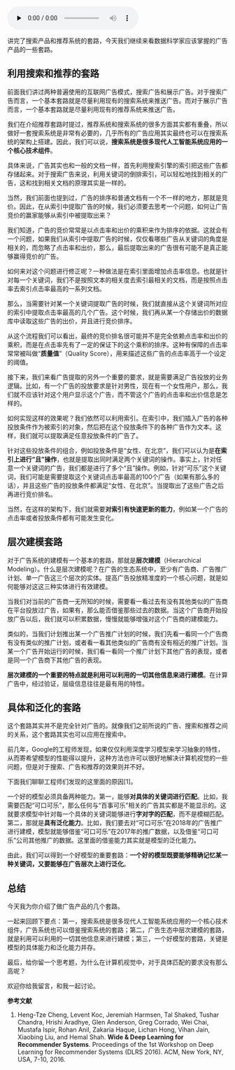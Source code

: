 <audio id="audio" title="144 | 数据科学家必备套路之三：广告套路" controls="" preload="none"><source id="mp3" src="https://static001.geekbang.org/resource/audio/6d/4b/6d10fedebc07c11887610c8b8750c04b.mp3"></audio>

讲完了搜索产品和推荐系统的套路，今天我们继续来看数据科学家应该掌握的广告产品的一些套路。

## 利用搜索和推荐的套路

前面我们讲过两种普遍使用的互联网广告模式，搜索广告和展示广告。对于搜索广告而言，一个基本套路就是尽量利用现有的搜索系统来推送广告。而对于展示广告而言，一个基本套路就是尽量利用现有的推荐系统来推送广告。

我们在介绍推荐套路时提过，推荐系统和搜索系统的很多方面其实都有重叠，所以做好一套搜索系统是非常有必要的，几乎所有的广告应用其实最终也可以在搜索系统的架构上搭建。因此，我们可以说，**搜索系统是很多现代人工智能系统应用的一个核心技术组件**。

具体来说，广告其实也和一般的文档一样，首先利用搜索引擎的索引把这些广告都存储起来。对于搜索广告来说，利用关键词的倒排索引，可以轻松地找到相关的广告，这和找到相关文档的原理其实是一样的。

当然，我们前面也提到过，广告的排序和普通文档有一个不一样的地方，那就是竞价。因此，在从索引中提取广告的时候，我们必须要去思考一个问题，如何让广告竞价的赢家能够从索引中被提取出来？

我们知道，广告的竞价常常是以点击率和出价的乘积来作为排序的依据。这就会有一个问题，如果我们从索引中提取广告的时候，仅仅看哪些广告从关键词的角度是相关的，而忽略了点击率和出价，那么，最后提取出来的广告很有可能不是真正能够赢得竞价的广告。

如何来对这个问题进行修正呢？一种做法是在索引里面增加点击率信息。也就是针对每一个关键词，我们不是按照文本的相关度去索引最相关的文档，而是按照点击率去索引点击率最高的一系列文档。

那么，当需要针对某一个关键词提取广告的时候，我们就直接从这个关键词所对应的索引中提取点击率最高的几个广告。这个时候，我们再从某一个存储出价的数据库中读取这些广告的出价，并且进行竞价排序。

从这个流程我们可以看出，最终的竞价排名很可能并不是完全依赖点击率和出价的乘积，而是在点击率先有了一定的保证下的这个乘积的排序。这种有保障的点击率常常被叫做“**质量值**”（Quality Score），用来描述这些广告的点击率高于一个设定的阈值。

接下来，我们来看广告提取的另外一个重要的要求，就是需要满足广告投放的业务逻辑。比如，有一个广告的投放要求是针对男性，现在有一个女性用户，那么，我们就不应该针对这个用户显示这个广告，而不管这个广告的点击率和出价信息是怎样的。

如何实现这样的效果呢？我们依然可以利用索引。在索引中，我们插入广告的各种投放条件作为被索引的对象，然后把在这个投放条件下的各种广告作为文本。这样，我们就可以提取满足任意投放条件的广告了。

针对这些投放条件的组合，例如投放条件是“女性、在北京”，我们可以认为是**在索引上进行“且”操作**，也就是提取出同时满足两个关键词的操作。事实上，针对任意一个关键词的广告，我们都是进行了多个“且”操作。例如，针对“可乐”这个关键词，我们可能是需要提取这个关键词点击率最高的100个广告（如果有那么多的话），并且这些广告的投放条件都满足“女性、在北京”。当提取出了这些广告之后再进行竞价排名。

当然，在这样的架构下，我们就需要**对索引有快速更新的能力**，例如某一个广告的点击率或者投放条件都有可能发生变化。

## 层次建模套路

对于广告系统的建模有一个基本的套路，那就是**层次建模**（Hierarchical Modeling）。什么是层次建模呢？在广告的生态系统中，至少有广告商、广告推广计划、单一广告这三个层次的实体。提高广告投放精准度的一个核心问题，就是如何能够对这这三种实体进行有效建模。

当我们对当前的广告商一无所知的时候，需要看一看过去有没有其他类似的广告商在平台投放过广告，如果有，那么能否借鉴那些过去的数据。当这个广告商开始投放广告以后，我们就可以积累数据，慢慢就能够增强对这个广告商的建模能力。

类似的，当我们计划推出某一个广告推广计划的时候，我们先看一看同一个广告商有没有类似的推广计划，或者看一看其他类似的广告商有没有相近的推广计划。当某一个广告开始运行的时候，我们看一看同一个推广计划下其他广告的表现，或者是同一个广告商下其他广告的表现。

**层次建模的一个重要的特点就是利用可以利用的一切其他信息来进行建模**。在计算广告中，经过验证，层级信息往往是最有用的特性。

## 具体和泛化的套路

这个套路其实并不是完全针对广告的。就像我们之前所说的广告、搜索和推荐之间的关系，这个套路其实也可以应用在搜索中。

前几年，Google的工程师发现，如果仅仅利用深度学习模型来学习抽象的特性，从而寄希望模型的性能得以提升，这种方法也许可以很好地解决计算机视觉的一些问题，但是对于搜索、广告和推荐的效果则并不好。

下面我们聊聊工程师们发现的这里面的原因[1]。

一个好的模型必须具备两种能力。第一，能够**对具体的关键词进行匹配**。比如，我需要匹配“可口可乐”，那么任何与“百事可乐”相关的广告其实都是不能显示的。这就要求模型中针对每一个具体的关键词能够进行**字对字的匹配**，而不是模糊匹配。第二，那就是**具有泛化能力**。比如，我们要去对“可口可乐”在2018年的广告推广进行建模，模型就能够借鉴“可口可乐”在2017年的推广数据，以及借鉴“可口可乐”公司其他推广的数据。这里面的借鉴能力其实就是模型的泛化能力。

由此，我们可以得到一个好模型的重要套路：**一个好的模型既要能够精确记忆某一种关键词，又要能够在广告层次上进行泛化**。

## 总结

今天我为你介绍了做广告产品的几个套路。

一起来回顾下要点：第一，搜索系统是很多现代人工智能系统应用的一个核心技术组件，广告系统也可以借鉴搜索系统的套路；第二，广告生态中层次建模的套路，就是利用可以利用的一切其他信息来进行建模；第三，一个好模型的套路，关键是模型的具体能力和泛化能力并存。

最后，给你留一个思考题，为什么在计算机视觉中，对于具体匹配的要求没有那么高呢？

欢迎你给我留言，和我一起讨论。

**参考文献**

1.  Heng-Tze Cheng, Levent Koc, Jeremiah Harmsen, Tal Shaked, Tushar Chandra, Hrishi Aradhye, Glen Anderson, Greg Corrado, Wei Chai, Mustafa Ispir, Rohan Anil, Zakaria Haque, Lichan Hong, Vihan Jain, Xiaobing Liu, and Hemal Shah. **Wide &amp; Deep Learning for Recommender Systems**. Proceedings of the 1st Workshop on Deep Learning for Recommender Systems (DLRS 2016). ACM, New York, NY, USA, 7-10, 2016.


